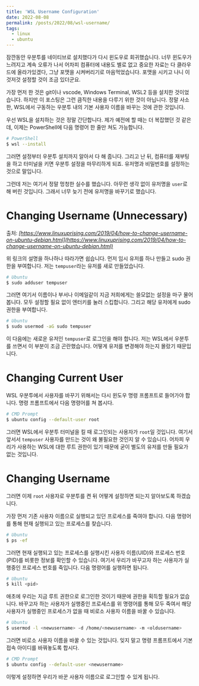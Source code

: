 ```yaml
---
title: 'WSL Username Configuration'
date: 2022-08-08
permalink: /posts/2022/08/wsl-username/
tags:
  - linux
  - ubuntu
---
```


잠깐동안 우분투를 네이티브로 설치했다가 다시 윈도우로 회귀했습니다. 
너무 윈도우가 느려지고 계속 오류가 나서 어차피 컴퓨터에 내용도 별로 없고 중요한 자료는 다 클라우드에 올라가있겠다, 그냥 포맷을 시켜버리기로 마음먹었습니다. 
포맷을 시키고 나니 이것저것 설정할 것이 조금 있더군요. 

가장 먼저 한 것은 git이나 vscode, Windows Terminal, WSL2 등을 설치한 것이었습니다. 
하지만 이 포스팅은 그런 큼직한 내용을 다루기 위한 것이 아닙니다. 
정말 사소한, WSL에서 구동하는 우분투 내의 기본 사용자 이름을 바꾸는 것에 관한 것입니다. 

우선 WSL을 설치하는 것은 정말 간단합니다. 
제가 예전에 할 때는 더 복잡했던 것 같은데, 이제는 PowerShell에 다음 명령어 한 줄만 쳐도 가능합니다. 

```bash
# PowerShell
$ wsl --install
```

그러면 설정부터 우분투 설치까지 알아서 다 해 줍니다. 
그리고 난 뒤, 컴퓨터를 재부팅을 하고 터미널을 키면 우분투 설정을 마무리하게 되죠. 
유저명과 비밀번호를 설정하는 것으로 말입니다. 

그런데 저는 여기서 정말 멍청한 실수를 했습니다. 
아무런 생각 없이 유저명을 ``user``로 해 버린 것입니다. 
그래서 너무 늦기 전에 유저명을 바꾸기로 했습니다. 

# Changing Username (Unnecessary)

출처: *[https://www.linuxuprising.com/2019/04/how-to-change-username-on-ubuntu-debian.html](https://www.linuxuprising.com/2019/04/how-to-change-username-on-ubuntu-debian.html)*


위 링크의 설명을 하나하나 따라가면 쉽습니다. 
먼저 임시 유저를 하나 만들고 sudo 권한을 부여합니다. 
저는 ``tempuser``라는 유저를 새로 만들었습니다. 

```bash
# Ubuntu
$ sudo adduser tempuser
```

그러면 여기서 이름이나 부서나 이메일같이 지금 저희에게는 쓸모없는 설정을 마구 물어봅니다. 
모두 설정할 필요 없이 엔터키를 눌러 스킵합니다. 
그리고 해당 유저에게 sudo 권한을 부여합니다. 

```bash
# Ubuntu
$ sudo usermod -aG sudo tempuser
```

이 다음에는 새로운 유저인 ``tempuser``로 로그인을 해야 합니다. 
저는 WSL에서 우분투를 쓰면서 이 부분이 조금 곤란했습니다. 
어떻게 유저를 변경해야 하는지 몰랐기 때문입니다. 

# Changing Current User

WSL 우분투에서 사용자를 바꾸기 위해서는 다시 윈도우 명령 프롬프트로 들어가야 합니다. 
명령 프롬프트에서 다음 명령어를 쳐 봅시다. 

```bash
# CMD Prompt
$ ubuntu config --default-user root
```

그러면 WSL에서 우분투 터미널을 킬 때 로그인되는 사용자가 ``root``일 것입니다. 
여기서 앞서서 ``tempuser`` 사용자를 만드는 것이 왜 불필요한 것인지 알 수 있습니다. 
어차피 우리가 사용하는 WSL에 대한 루트 권한이 있기 때문에 굳이 별도의 유저를 만들 필요가 없는 것입니다. 

# Changing Username

그러면 이제 ``root`` 사용자로 우분투를 켠 뒤 어떻게 설정하면 되는지 알아보도록 하겠습니다. 

가장 먼저 기존 사용자 이름으로 실행되고 있던 프로세스를 죽여야 합니다. 
다음 명령어를 통해 현재 실행되고 있는 프로세스를 찾습니다. 

```bash
# Ubuntu
$ ps -ef
```

그러면 현재 실행되고 있는 프로세스를 실행시킨 사용자 이름(UID)와 프로세스 번호(PID)를 비롯한 정보를 확인할 수 있습니다. 
여기서 우리가 바꾸고자 하는 사용자가 실행중인 프로세스 번호를 죽입니다. 
다음 명령어를 실행하면 됩니다. 

```bash
# Ubuntu
$ kill <pid>
```

애초에 우리는 지금 루트 권한으로 로그인한 것이기 때문에 권한을 획득할 필요가 없습니다. 
바꾸고자 하는 사용자가 실행중인 프로세스를 위 명령어를 통해 모두 죽여서 해당 사용자가 실행중인 프로세스가 없을 때 비로소 사용자 이름을 바꿀 수 있습니다. 

```bash
# Ubuntu
$ usermod -l <newusername> -d /home/<newusername> -m <oldusername>
```

그러면 비로소 사용자 이름을 바꿀 수 있는 것입니다. 
잊지 말고 명령 프롬프트에서 기본 접속 아이디를 바꿔놓도록 합시다. 

```bash
# CMD Prompt
$ ubuntu config --default-user <newusername>
```

이렇게 설정하면 우리가 바꾼 사용자 이름으로 로그인할 수 있게 됩니다. 